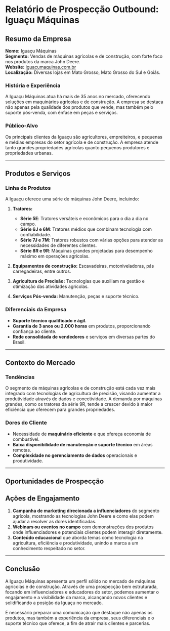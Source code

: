 # Relatório de Prospecção Outbound: Iguaçu Máquinas

## Resumo da Empresa
**Nome:** Iguaçu Máquinas  
**Segmento:** Vendas de máquinas agrícolas e de construção, com forte foco nos produtos da marca John Deere.  
**Website:** [iguacumaquinas.com.br](https://www.iguacumaquinas.com.br)  
**Localização:** Diversas lojas em Mato Grosso, Mato Grosso do Sul e Goiás.  

### História e Experiência
A Iguaçu Máquinas atua há mais de 35 anos no mercado, oferecendo soluções em maquinários agrícolas e de construção. A empresa se destaca não apenas pela qualidade dos produtos que vende, mas também pelo suporte pós-venda, com ênfase em peças e serviços.

### Público-Alvo
Os principais clientes da Iguaçu são agricultores, empreiteiros, e pequenas e médias empresas do setor agrícola e de construção. A empresa atende tanto grandes propriedades agrícolas quanto pequenos produtores e propriedades urbanas.

---

## Produtos e Serviços
### Linha de Produtos
A Iguaçu oferece uma série de máquinas John Deere, incluindo:

1. **Tratores:**
   - **Série 5E**: Tratores versáteis e econômicos para o dia a dia no campo.
   - **Série 6J e 6M**: Tratores médios que combinam tecnologia com confiabilidade.
   - **Série 7J e 7M**: Tratores robustos com várias opções para atender as necessidades de diferentes clientes.
   - **Série 8R e 9R**: Máquinas grandes projetadas para desempenho máximo em operações agrícolas.

2. **Equipamentos de construção:** Escavadeiras, motoniveladoras, pás carregadeiras, entre outros.

3. **Agricultura de Precisão:** Tecnologias que auxiliam na gestão e otimização das atividades agrícolas.

4. **Serviços Pós-venda:** Manutenção, peças e suporte técnico.

### Diferenciais da Empresa
- **Suporte técnico qualificado e ágil.**
- **Garantia de 3 anos ou 2.000 horas** em produtos, proporcionando confiança ao cliente.
- **Rede consolidada de vendedores** e serviços em diversas partes do Brasil.

---

## Contexto do Mercado
### Tendências
O segmento de máquinas agrícolas e de construção está cada vez mais integrado com tecnologias de agricultura de precisão, visando aumentar a produtividade através de dados e conectividade. A demanda por máquinas grandes, como os tratores da série 9R, tende a crescer devido à maior eficiência que oferecem para grandes propriedades.

### Dores do Cliente
- Necessidade de **maquinário eficiente** e que ofereça economia de combustível.
- **Baixa disponibilidade de manutenção e suporte técnico** em áreas remotas.
- **Complexidade no gerenciamento de dados** operacionais e produtividade.

---

## Oportunidades de Prospecção
## Ações de Engajamento
1. **Campanha de marketing direcionada a influenciadores** do segmento agrícola, mostrando as tecnologias John Deere e como elas podem ajudar a resolver as dores identificadas.
2. **Webinars ou eventos no campo** com demonstrações dos produtos onde influenciadores e potenciais clientes podem interagir diretamente.
3. **Conteúdo educacional** que aborda temas como tecnologia na agricultura, eficiência e produtividade, unindo a marca a um conhecimento respeitado no setor.

---

## Conclusão
A Iguaçu Máquinas apresenta um perfil sólido no mercado de máquinas agrícolas e de construção. Através de uma prospecção bem estruturada, focando em influenciadores e educadores do setor, podemos aumentar o engajamento e a visibilidade da marca, alcançando novos clientes e solidificando a posição da Iguaçu no mercado. 

É necessário preparar uma comunicação que destaque não apenas os produtos, mas também a experiência da empresa, seus diferenciais e o suporte técnico que oferece, a fim de atrair mais clientes e parcerias.
